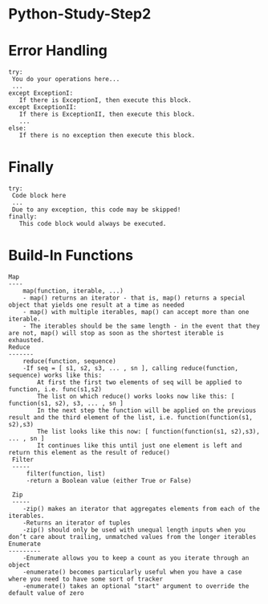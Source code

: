 Python-Study-Step2
==================
Error Handling
==============
    try:
     You do your operations here...
     ...
    except ExceptionI:
       If there is ExceptionI, then execute this block.
    except ExceptionII:
       If there is ExceptionII, then execute this block.
       ...
    else:
       If there is no exception then execute this block. 
     
 Finally
 =======
    try:
     Code block here
     ...
     Due to any exception, this code may be skipped!
    finally:
       This code block would always be executed.

Build-In Functions
==================
    Map
    ----
        map(function, iterable, ...)
        - map() returns an iterator - that is, map() returns a special object that yields one result at a time as needed
        - map() with multiple iterables, map() can accept more than one iterable. 
        - The iterables should be the same length - in the event that they are not, map() will stop as soon as the shortest iterable is exhausted.
    Reduce
    -------
        reduce(function, sequence) 
        -If seq = [ s1, s2, s3, ... , sn ], calling reduce(function, sequence) works like this:
            At first the first two elements of seq will be applied to function, i.e. func(s1,s2)
            The list on which reduce() works looks now like this: [ function(s1, s2), s3, ... , sn ]
            In the next step the function will be applied on the previous result and the third element of the list, i.e. function(function(s1, s2),s3)
            The list looks like this now: [ function(function(s1, s2),s3), ... , sn ]
            It continues like this until just one element is left and return this element as the result of reduce()
     Filter
     -----
         filter(function, list)
         -return a Boolean value (either True or False)
         
     Zip
     -----
        -zip() makes an iterator that aggregates elements from each of the iterables.
        -Returns an iterator of tuples
        -zip() should only be used with unequal length inputs when you don’t care about trailing, unmatched values from the longer iterables
    Enumerate
    ---------
        -Enumerate allows you to keep a count as you iterate through an object
        -enumerate() becomes particularly useful when you have a case where you need to have some sort of tracker
        -enumerate() takes an optional "start" argument to override the default value of zero
       
    
        
